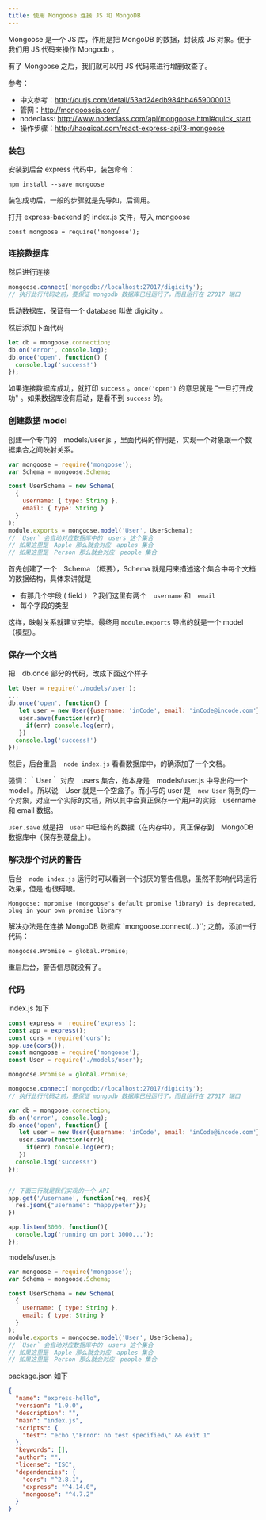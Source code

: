 ```yaml
---
title: 使用 Mongoose 连接 JS 和 MongoDB
---
```



Mongoose 是一个 JS 库，作用是把 MongoDB 的数据，封装成 JS 对象。便于
我们用 JS 代码来操作 Mongodb 。

有了 Mongoose 之后，我们就可以用 JS 代码来进行增删改查了。


参考：

- 中文参考：http://ourjs.com/detail/53ad24edb984bb4659000013
- 管网：http://mongoosejs.com/
- nodeclass: http://www.nodeclass.com/api/mongoose.html#quick_start
- 操作步骤：http://haoqicat.com/react-express-api/3-mongoose

### 装包

安装到后台 express 代码中，装包命令：

```
npm install --save mongoose
```

装包成功后，一般的步骤就是先导如，后调用。

打开 express-backend 的 index.js 文件，导入 mongoose

```
const mongoose = require('mongoose');
```


### 连接数据库

然后进行连接

```js
mongoose.connect('mongodb://localhost:27017/digicity');
// 执行此行代码之前，要保证 mongodb 数据库已经运行了，而且运行在 27017 端口
```

启动数据库，保证有一个 database 叫做 digicity 。

然后添加下面代码

```js
let db = mongoose.connection;
db.on('error', console.log);
db.once('open', function() {
  console.log('success!')
});
```

如果连接数据库成功，就打印 `success` 。`once('open')` 的意思就是
"一旦打开成功" 。如果数据库没有启动，是看不到 `success` 的。

### 创建数据 model

创建一个专门的　models/user.js ，里面代码的作用是，实现一个对象跟一个数据集合之间映射关系。

```js
var mongoose = require('mongoose');
var Schema = mongoose.Schema;

const UserSchema = new Schema(
  {
    username: { type: String },
    email: { type: String }
  }
);
module.exports = mongoose.model('User', UserSchema);
// `User` 会自动对应数据库中的　users 这个集合
// 如果这里是　Apple 那么就会对应　apples 集合
// 如果这里是　Person 那么就会对应　people 集合
```

首先创建了一个　Schema （概要），Schema 就是用来描述这个集合中每个文档
的数据结构，具体来讲就是

- 有那几个字段 ( field ）？我们这里有两个　`username` 和　`email`
- 每个字段的类型

这样，映射关系就建立完毕。最终用 `module.exports` 导出的就是一个 model （模型）。

### 保存一个文档

把　db.once 部分的代码，改成下面这个样子

```js
let User = require('./models/user');
...
db.once('open', function() {
   let user = new User({username: 'inCode', email: 'inCode@incode.com'});
   user.save(function(err){
     if(err) console.log(err);
   })
  console.log('success!')
});
```

然后，后台重启　`node index.js` 看看数据库中，的确添加了一个文档。

强调：｀User｀ 对应　users 集合，她本身是　models/user.js 中导出的一个 model 。所以说　User 就是一个空盒子。而小写的 user 是　`new User` 得到的一个对象，对应一个实际的文档，所以其中会真正保存一个用户的实际　username 和 email 数据。

`user.save` 就是把　`user` 中已经有的数据（在内存中），真正保存到　MongoDB 数据库中（保存到硬盘上）。

### 解决那个讨厌的警告

后台　`node index.js` 运行时可以看到一个讨厌的警告信息，虽然不影响代码运行效果，但是
也很碍眼。

```
Mongoose: mpromise (mongoose's default promise library) is deprecated, plug in your own promise library
```

解决办法是在连接 MongoDB 数据库 `mongoose.connect(...)``; 之前，添加一行代码：

```
mongoose.Promise = global.Promise;
```

重启后台，警告信息就没有了。

### 代码

index.js 如下

```js
const express =  require('express');
const app = express();
const cors = require('cors');
app.use(cors());
const mongoose = require('mongoose');
const User = require('./models/user');

mongoose.Promise = global.Promise;

mongoose.connect('mongodb://localhost:27017/digicity');
// 执行此行代码之前，要保证 mongodb 数据库已经运行了，而且运行在 27017 端口

var db = mongoose.connection;
db.on('error', console.log);
db.once('open', function() {
   let user = new User({username: 'inCode', email: 'inCode@incode.com'});
   user.save(function(err){
     if(err) console.log(err);
   })
  console.log('success!')
});


// 下面三行就是我们实现的一个 API
app.get('/username', function(req, res){
  res.json({"username": "happypeter"});
})

app.listen(3000, function(){
  console.log('running on port 3000...');
});
```

models/user.js

```js
var mongoose = require('mongoose');
var Schema = mongoose.Schema;

const UserSchema = new Schema(
  {
    username: { type: String },
    email: { type: String }
  }
);
module.exports = mongoose.model('User', UserSchema);
// `User` 会自动对应数据库中的　users 这个集合
// 如果这里是　Apple 那么就会对应　apples 集合
// 如果这里是　Person 那么就会对应　people 集合
```

package.json 如下

```json
{
  "name": "express-hello",
  "version": "1.0.0",
  "description": "",
  "main": "index.js",
  "scripts": {
    "test": "echo \"Error: no test specified\" && exit 1"
  },
  "keywords": [],
  "author": "",
  "license": "ISC",
  "dependencies": {
    "cors": "^2.8.1",
    "express": "^4.14.0",
    "mongoose": "^4.7.2"
  }
}
```
